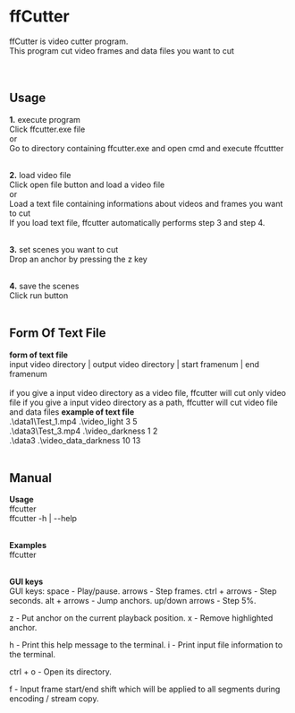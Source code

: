 
# ffCutter
ffCutter is  video cutter program. </br>
This program cut video frames and data files you want to cut</br>
</br>
</br>

## Usage
__1.__ execute program</br>
Click ffcutter.exe file</br>
or</br>
Go to directory containing ffcutter.exe and open cmd and execute ffcuttter</br></br>

__2.__ load video file</br>
Click open file button and load a video file</br>
or</br>
Load a text file containing informations about videos and frames you want to cut</br>
If you load text file, ffcutter automatically performs step 3 and step 4.</br></br>

__3.__ set scenes you want to cut</br>
Drop an anchor by pressing the z key</br></br>

__4.__ save the scenes</br>
Click run button </br></br>

## Form Of Text File
__form of text file__</br>
input video directory | output video directory | start framenum | end framenum</br></br>
if you give a input video directory as a video file, ffcutter will cut only video file
if you give a input video directory as a path, ffcutter will cut video file and data files
__example of text file__</br>
.\data1\Test_1.mp4 .\video_light 3 5</br>
.\data3\Test_3.mp4 .\video_darkness 1 2</br>
.\data3 .\video_data_darkness 10 13</br></br>


## Manual
__Usage__</br>
    ffcutter</br>
    ffcutter -h | --help</br></br>

__Examples__</br>
    ffcutter</br></br>

__GUI keys__</br>
GUI keys:
space - Play/pause.
arrows - Step frames.
ctrl + arrows - Step seconds.
alt + arrows - Jump anchors.
up/down arrows - Step 5%.

z - Put anchor on the current playback position.
x - Remove highlighted anchor.

h - Print this help message to the terminal.
i - Print input file information to the terminal.

ctrl + o - Open its directory.

f - Input frame start/end shift which will be applied to all segments during encoding / stream copy.
